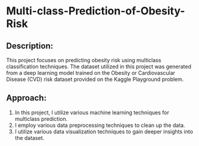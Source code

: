 # Multi-class-Prediction-of-Obesity-Risk

## Description:
This project focuses on predicting obesity risk using multiclass classification techniques. The dataset utilized in this project was generated from a deep learning model trained on the Obesity or Cardiovascular Disease (CVD) risk dataset provided on the Kaggle Playground problem.

## Approach:

1. In this project, I utilize various machine learning techniques for multiclass prediction.
2. I employ various data preprocessing techniques to clean up the data.
3. I utilize various data visualization techniques to gain deeper insights into the dataset.

